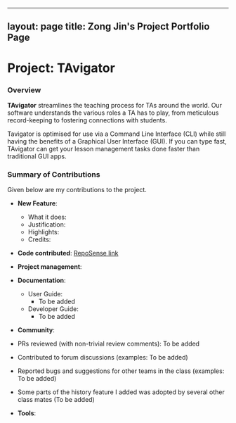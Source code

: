 
---
layout: page
title: Zong Jin's Project Portfolio Page
---

# Project: TAvigator

### Overview

**TAvigator** streamlines the teaching process for TAs around the world. Our software understands the various roles a TA has to play, from meticulous record-keeping to fostering connections with students.

Tavigator is optimised for use via a Command Line Interface (CLI) while still having the benefits of a Graphical User Interface (GUI). If you can type fast, TAvigator can get your lesson management tasks done faster than traditional GUI apps.

### Summary of Contributions

Given below are my contributions to the project.

* **New Feature**:
    * What it does:
    * Justification:
    * Highlights:
    * Credits:

* **Code contributed**: [RepoSense link](https://nus-cs2103-ay2324s1.github.io/tp-dashboard/?search=Zjinnnn&sort=groupTitle&sortWithin=title&timeframe=commit&mergegroup=&groupSelect=groupByRepos&breakdown=true&checkedFileTypes=docs~functional-code~test-code&since=2023-09-22)

* **Project management**:

* **Documentation**:
    * User Guide:
        * To be added
    * Developer Guide:
        * To be added

* **Community**:

* PRs reviewed (with non-trivial review comments): To be added

* Contributed to forum discussions (examples: To be added)

* Reported bugs and suggestions for other teams in the class (examples: To be added)

* Some parts of the history feature I added was adopted by several other class mates (To be added)


* **Tools**: